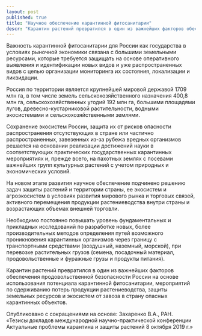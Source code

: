 ```yaml
---
layout: post
published: true
title: "Научное обеспечение карантинной фитосанитарии"
descr: "Карантин растений превратился в один из важнейших факторов обеспечения продовольственной безопасности России на основе использования потенциала карантинной фитосанитарии, мероприятий по сдерживанию потерь продукции растениеводства, защиты земельных ресурсов и экосистем от завоза в страну опасных карантинных объектов."
---
```


Важность карантинной фитосанитарии для России как государства в условиях рыночной экономики связана с большими земельными ресурсами, которые требуется защищать на основе оперативного выявления и идентификации новых видов и уже распространенных видов с целью организации мониторинга их состояния, локализации и ликвидации.

Россия по территории является крупнейшей мировой державой 1709 млн га, в том числе земель сельскохозяйственного назначения 400,8 млн га, сельскохозяйственных угодий 192 млн га, большими площадями лугов, древесно-кустарниковой растительности, водными экосистемами и сельскохозяйственными землями.

Сохранение экосистем России, защита их от рисков опасности распространения отсутствующих в стране или частично распространенных, завезенных из-за рубежа вредных организмов решается на основании реализации достижений науки в соответствующих практических государственных карантинных мероприятиях и, прежде всего, на пахотных землях с посевами важнейших групп культурных растений с учетом природных и экономических условий.

На новом этапе развития научное обеспечение подчинено решению задач защиты растений и территории страны, ее экосистем и агроэкосистем в условиях развития мирового рынка и торговых связей, активного перемещения продукции растениеводства внутри страны и возрастающих объемах внешней торговли.

Необходимо постоянно повышать уровень фундаментальных и прикладных исследований по разработке новых, более производительных методов определения путей возможного проникновения карантинных организмов через границу с транспортными средствами (воздушный, наземный, морской), при перевозке растительных грузов (семена, посадочный материал, продовольственные и фуражные грузы и продукты питания).

Карантин растений превратился в один из важнейших факторов обеспечения продовольственной безопасности России на основе использования потенциала карантинной фитосанитарии, мероприятий по сдерживанию потерь продукции растениеводства, защиты земельных ресурсов и экосистем от завоза в страну опасных карантинных объектов.

Опубликовано с сокращениями на основе: Захаренко В.А., РАН.
«Тезисы докладов международной научно-практической конференции Актуальные проблемы карантина и защиты растений 8 октября 2019 г.»